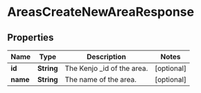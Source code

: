 

# AreasCreateNewAreaResponse


## Properties

| Name | Type | Description | Notes |
|------------ | ------------- | ------------- | -------------|
|**id** | **String** | The Kenjo _id of the area. |  [optional] |
|**name** | **String** | The name of the area. |  [optional] |



